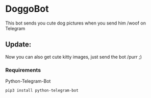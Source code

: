 # DoggoBot

This bot sends you cute dog pictures when you send him /woof on Telegram

## Update: 
Now you can also get cute kitty images, just send the bot /purr ;)

### Requirements

Python-Telegram-Bot

```
pip3 install python-telegram-bot
```
